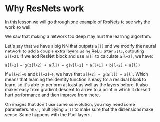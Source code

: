 # Why ResNets work

In this lesson we will go through one example of ResNets to see why the work so well.

We saw that making a network too deep may hurt the learning algorithm.

Let's say that we have a big NN that outputs `a[l]` and we modify the neural network to add a couple extra layers using ReLU after `a[l]`, outputing `a[l+2]`. If we add ResNet block and use `a[l]` to calculate `a[l+2]`, we have:

```
a[l+2] = g(z[l+2] + a[l]) = g(w[l+2] * a[l+1] + b[l+2] + a[l])
```

If `w[l+2]=0` and `b[l+2]=0`, we have that `a[l+2] = g(a[l]) = a[l]`. Which means that learning the identity function is easy for a residual blcok to learn, so it's able to perform at least as well as the layers before. It also makes easy from gradient descent to arrive to a point in which it doesn't hurt performance and then improve from there.

On images that don't use same convolution, you may need some parameters. `W[s]`, multiplying `a[l]` to make sure that the dimensions make sense. Same happens with the Pool layers.
